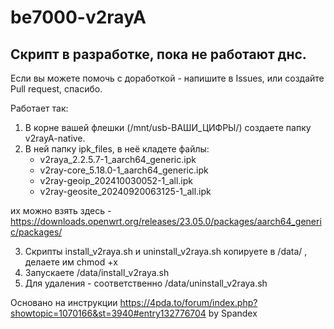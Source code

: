 ﻿# be7000-v2rayA

## Скрипт в разработке, пока не работают днс.
Если вы можете помочь с доработкой - напишите в Issues, или создайте Pull request, спасибо.

Работает так: 
1. В корне вашей флешки (/mnt/usb-ВАШИ_ЦИФРЫ/) создаете папку v2rayA-native.
2. В ней папку ipk_files, в неё кладете файлы:
   - v2raya_2.2.5.7-1_aarch64_generic.ipk
   - v2ray-core_5.18.0-1_aarch64_generic.ipk
   - v2ray-geoip_202410030052-1_all.ipk
   - v2ray-geosite_20240920063125-1_all.ipk

их можно взять здесь - https://downloads.openwrt.org/releases/23.05.0/packages/aarch64_generic/packages/

3. Скрипты install_v2raya.sh и uninstall_v2raya.sh копируете в /data/ , делаете им chmod +x
4. Запускаете /data/install_v2raya.sh
5. Для удаления - соответственно /data/uninstall_v2raya.sh

Основано на инструкции https://4pda.to/forum/index.php?showtopic=1070166&st=3940#entry132776704 by Spandex
